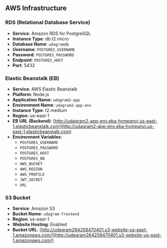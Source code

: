 ## AWS Infrastructure

### RDS (Relational Database Service)
- **Service**: Amazon RDS for PostgreSQL
- **Instance Type**: db.t2.micro
- **Database Name**: `udagramdb`
- **Username**: `POSTGRES_USERNAME`
- **Password**: `POSTGRES_PASSWORD`
- **Endpoint**: `POSTGRES_HOST`
- **Port**: 5432

### Elastic Beanstalk (EB)
- **Service**: AWS Elastic Beanstalk
- **Platform**: Node.js
- **Application Name**: `udagram2-app`
- **Environment Name**: `udagram2-app-env`
- **Instance Type**: t2.medium
- **Region**: us-east-1
- **EB URL (Backend)**: [http://udagram2-app-env.eba-hympqnvj.us-east-1.elasticbeanstalk.com](http://udagram2-app-env.eba-hympqnvj.us-east-1.elasticbeanstalk.com)
- **Environment Variables**:
    - `POSTGRES_USERNAME`
    - `POSTGRES_PASSWORD`
    - `POSTGRES_HOST`
    - `POSTGRES_DB`
    - `AWS_BUCKET`
    - `AWS_REGION`
    - `AWS_PROFILE`
    - `JWT_SECRET`
    - `URL`

### S3 Bucket
- **Service**: Amazon S3
- **Bucket Name**: `udagram-frontend`
- **Region**: us-east-1
- **Website Hosting**: Enabled
- **Bucket URL**: [http://udagram264208470401.s3-website-us-east-1.amazonaws.com/](http://udagram264208470401.s3-website-us-east-1.amazonaws.com/)